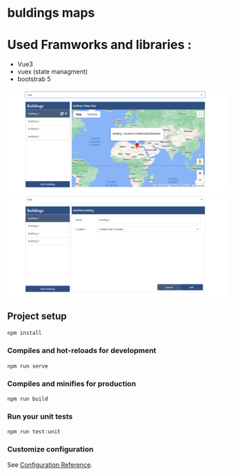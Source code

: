 # buldings maps

# Used Framworks and libraries :

- Vue3
- vuex (state managment)
- bootstrab 5
  

![alt text](https://github.com/AbdallahElgamil/Buildings-maps/blob/main/buildings_map.png?raw=true)
![alt text](https://github.com/AbdallahElgamil/Buildings-maps/blob/main/buildings_maps2.png?raw=true)




## Project setup
```
npm install
```

### Compiles and hot-reloads for development
```
npm run serve
```

### Compiles and minifies for production
```
npm run build
```

### Run your unit tests
```
npm run test:unit
```

### Customize configuration
See [Configuration Reference](https://cli.vuejs.org/config/).
